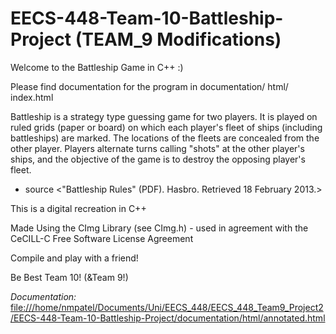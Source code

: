# EECS-448-Team-10-Battleship-Project (TEAM_9 Modifications)

Welcome to the Battleship Game in C++ :)

Please find documentation for the program in documentation/ html/ index.html

Battleship is a strategy type guessing game for two players.
It is played on ruled grids (paper or board) on which each player's fleet of ships (including battleships) are marked.
The locations of the fleets are concealed from the other player.
Players alternate turns calling "shots" at the other player's ships, and the objective of the game is to destroy the opposing player's fleet.

- source <"Battleship Rules" (PDF). Hasbro. Retrieved 18 February 2013.>

This is a digital recreation in C++

Made Using the CImg Library (see CImg.h) - used in agreement with the CeCILL-C Free Software License Agreement

Compile and play with a friend!

Be Best
Team 10! (&Team 9!)

*Documentation:* <file:///home/nmpatel/Documents/Uni/EECS_448/EECS_448_Team9_Project2/EECS-448-Team-10-Battleship-Project/documentation/html/annotated.html>
